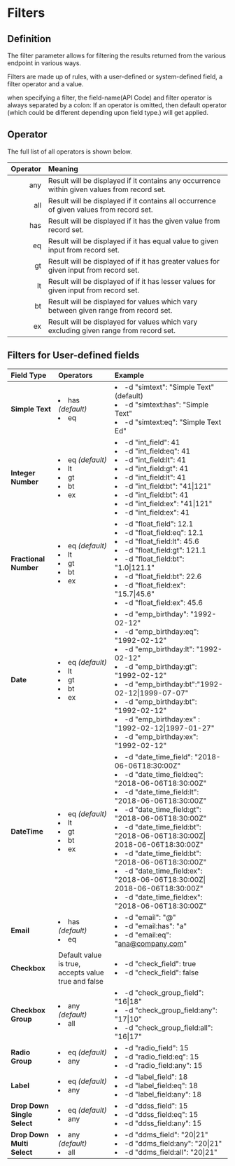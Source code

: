 # Filters

## Definition 

The filter parameter allows for filtering the results returned from the various endpoint in various ways.

Filters are made up of rules, with a user-defined or system-defined field, a filter operator and a value.

when specifying a filter, the field-name(API Code) and filter operator is always separated by a colon: If an operator is omitted, then default operator (which could be different depending upon field type.) will get applied.

## Operator

The full list of all operators is shown below.


| Operator | Meaning  
| -: |:-  |
| any | Result will be displayed if it contains any occurrence within given values from record set. |
| all | Result will be displayed if it contains all occurrence of given values from record set. |
| has | Result will be displayed if it has the given value from record set. |
| eq  | Result will be displayed if it has equal value to given input from record set. |
| gt  | Result will be displayed of if it has  greater values for given input from record set. |
| lt | Result will be displayed of if it has lesser values for given input from record set. |
| bt | Result will be displayed for values which vary between given  range from record set. |
| ex | Result will be displayed for values which vary excluding given  range from record set. |

## Filters for User-defined fields

|**Field Type**| **Operators**  | **Example**|
|:--|:--|:--|
|**Simple Text**| <li>has *(default)* </li><li>eq</li> |<li>-d "simtext": "Simple Text" (default) </li><li>-d "simtext:has": "Simple Text" </li><li>-d "simtext:eq": "Simple Text Ed" </li>
|**Integer Number**|<li>eq *(default)* </li><li>lt </li><li>  gt </li><li> bt </li><li> ex</li> |<li>-d "int_field": 41 </li><li>-d "int_field:eq": 41 </li><li>-d "int_field:lt": 41</li><li>-d "int_field:gt": 41</li><li>-d "int_field:lt":      41</li><li>-d "int_field:bt": "41&#124;121"</li><li>-d "int_field:bt": 41</li><li>-d "int_field:ex": "41&#124;121"</li><li>-d "int_field:ex": 41</li>
|**Fractional Number**|<li>eq *(default)* </li><li>lt </li><li>  gt </li><li> bt </li><li> ex</li> |<li>-d "float_field":   12.1 </li><li>-d "float_field:eq": 12.1 </li><li>-d "float_field:lt": 45.6</li><li>-d "float_field:gt": 121.1</li><li>-d "float_field:bt": "1.0&#124;121.1"</li><li>-d "float_field:bt": 22.6</li><li>-d "float_field:ex": "15.7&#124;45.6"</li><li>-d "float_field:ex": 45.6</li>
|**Date**| <li>eq *(default)* </li><li>lt </li><li>  gt </li><li> bt </li><li> ex</li> |<li>-d "emp_birthday": "1992-02-12"</li><li>-d "emp_birthday:eq": "1992-02-12"</li><li>-d "emp_birthday:lt": "1992-02-12" </li><li>-d "emp_birthday:gt": "1992-02-12" </li><li>-d "emp_birthday:bt":"1992-02-12&#124;1999-07-07"</li><li>-d "emp_birthday:bt": "1992-02-12" </li><li>-d "emp_birthday:ex" : "1992-02-12&#124;1997-01-27" </li><li>-d "emp_birthday:ex": "1992-02-12" </li>
|**DateTime**|<li>eq *(default)* </li><li>lt </li><li>  gt </li><li> bt </li><li> ex</li> |<li>-d "date_time_field": "2018-06-06T18:30:00Z" </li><li>-d "date_time_field:eq": "2018-06-06T18:30:00Z"</li><li>-d "date_time_field:lt": "2018-06-06T18:30:00Z"</li><li>-d "date_time_field:gt": "2018-06-06T18:30:00Z"</li><li>-d "date_time_field:bt": "2018-06-06T18:30:00Z&#124; 2018-06-06T18:30:00Z" </li><li>-d "date_time_field:bt": "2018-06-06T18:30:00Z"</li><li>-d "date_time_field:ex": "2018-06-06T18:30:00Z&#124; 2018-06-06T18:30:00Z" </li><li>-d "date_time_field:ex":  "2018-06-06T18:30:00Z" </li> 
|**Email**|<li>has *(default)* </li><li>eq</li> |<li>-d "email": "@"</li><li>-d "email:has": "a" </li><li>-d "email:eq":    "ana@company.com" </li>
|**Checkbox**|Default value is true, accepts value true and false |<li>-d "check_field": true </li><li>-d "check_field": false </li> 
|**Checkbox Group**|<li>any *(default)* </li><li>all</li>|<li>-d "check_group_field": "16&#124;18"</li><li>-d "check_group_field:any": "17&#124;10"</li><li>-d "check_group_field:all": "16&#124;17"</li>    
|**Radio Group**| <li>eq *(default)* </li><li>any</li>|<li>-d "radio_field": 15 </li><li>-d "radio_field:eq": 15 </li><li>-d "radio_field:any": 15 </li> 
|**Label**|<li>eq *(default)* </li><li>any</li> |<li>-d "label_field": 18 </li><li>-d "label_field:eq": 18 </li><li>-d "label_field:any": 18 </li>
|**Drop Down Single Select**| <li>eq *(default)* </li><li>any</li>|<li>-d "ddss_field": 15 </li><li>-d "ddss_field:eq": 15 </li><li>-d "ddss_field:any": 15 </li>
|**Drop Down Multi Select**| <li>any *(default)* </li><li>all</li></ul>|<li>-d "ddms_field": "20&#124;21"</li><li>-d "ddms_field:any": "20&#124;21"</li><li>-d "ddms_field:all": "20&#124;21"</li>  
 